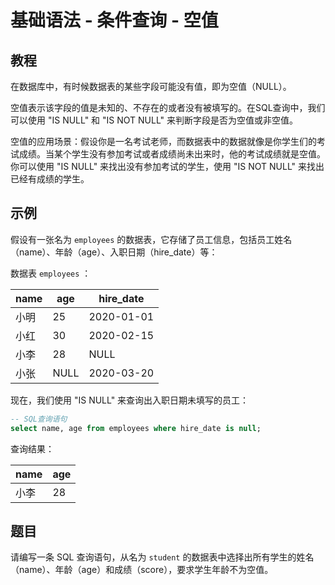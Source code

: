 # 基础语法 - 条件查询 - 空值

## 教程

在数据库中，有时候数据表的某些字段可能没有值，即为空值（NULL）。

空值表示该字段的值是未知的、不存在的或者没有被填写的。在SQL查询中，我们可以使用 "IS NULL" 和 "IS NOT NULL" 来判断字段是否为空值或非空值。

空值的应用场景：假设你是一名考试老师，而数据表中的数据就像是你学生们的考试成绩。当某个学生没有参加考试或者成绩尚未出来时，他的考试成绩就是空值。你可以使用 "IS NULL" 来找出没有参加考试的学生，使用 "IS NOT NULL" 来找出已经有成绩的学生。



## 示例

假设有一张名为 `employees` 的数据表，它存储了员工信息，包括员工姓名（name）、年龄（age）、入职日期（hire_date）等：

数据表 `employees` ：

|   name   | age | hire_date  |
|----------|-----|------------|
|   小明   |  25 | 2020-01-01 |
|   小红   |  30 | 2020-02-15 |
|   小李   |  28 |   NULL     |
|   小张   | NULL| 2020-03-20 |

现在，我们使用 "IS NULL" 来查询出入职日期未填写的员工：

```sql
-- SQL查询语句
select name, age from employees where hire_date is null;
```

查询结果：

| name | age  |
| ---- | ---- |
| 小李 | 28   |



## 题目

请编写一条 SQL 查询语句，从名为 `student` 的数据表中选择出所有学生的姓名（name）、年龄（age）和成绩（score），要求学生年龄不为空值。
